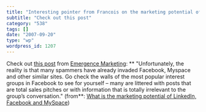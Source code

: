 ```yaml
---
title: "Interesting pointer from Francois on the marketing potential of Facebook et al"
subtitle: "Check out this post"
category: "538"
tags: []
date: "2007-09-20"
type: "wp"
wordpress_id: 1207
---
```

Check out [this post](http://feeds.feedburner.com/~r/EmergenceMarketing/~3/159010618/what_is_the_marketing_pot.php) from [Emergence Marketing](http://www.emergencemarketing.com/): 
**
 "Unfortunately, the reality is that many spammers have already invaded Facebook, Myspace and other similar sites. Go check the walls of the most popular interest groups in Facebook to see for yourself – many are littered with posts that are total sales pitches or with information that is totally irrelevant to the group’s conversation." 
 (from**: [What is the marketing potential of LinkedIn, Facebook and MySpace](http://feeds.feedburner.com/~r/EmergenceMarketing/~3/159010618/what_is_the_marketing_pot.php))